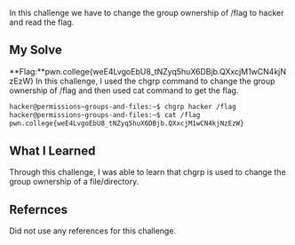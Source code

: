 In this challenge we have to change the group ownership of /flag to hacker and read the flag.
## My Solve

**Flag:**pwn.college{weE4LvgoEbU8_tNZyq5huX6DBjb.QXxcjM1wCN4kjNzEzW}
In this challenge, I used the chgrp command to change the group ownership of /flag and then used cat command to get the flag.
```bash
hacker@permissions~groups-and-files:~$ chgrp hacker /flag
hacker@permissions~groups-and-files:~$ cat /flag
pwn.college{weE4LvgoEbU8_tNZyq5huX6DBjb.QXxcjM1wCN4kjNzEzW}
```

## What I Learned
Through this challenge, I was able to learn that chgrp is used to change the group ownership of a file/directory.

## Refernces
Did not use any references for this challenge.

